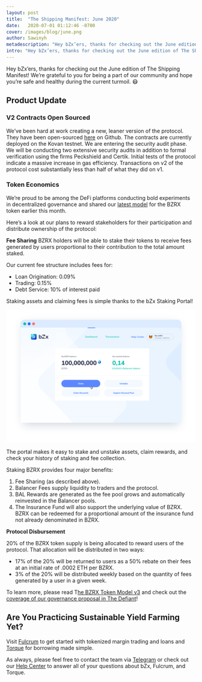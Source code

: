 ```yaml
---
layout: post
title:  "The Shipping Manifest: June 2020"
date:   2020-07-01 01:12:46 -0700
cover: /images/blog/june.png
author: Sawinyh
metadescription: "Hey bZx’ers, thanks for checking out the June edition of The Shipping Manifest! We’re grateful to you for being a part of our community and hope you’re safe and healthy during the current turmoil"
intro: "Hey bZx’ers, thanks for checking out the June edition of The Shipping Manifest! We’re grateful to you for being a part of our community and hope you’re safe and healthy during the current turmoil"
---
```

Hey bZx’ers, thanks for checking out the June edition of The Shipping Manifest! We’re grateful to you for being a part of our community and hope you’re safe and healthy during the current turmoil. 😷

## Product Update
### V2 Contracts Open Sourced

We’ve been hard at work creating a new, leaner version of the protocol. They have been open-sourced [here](https://github.com/bZxNetwork/contractsV2) on Github.  The contracts are currently deployed on the Kovan testnet. We are entering the security audit phase. We will be conducting two extensive security audits in addition to formal verification using the firms Peckshield and Certik. Initial tests of the protocol indicate a massive increase in gas efficiency. Transactions on v2 of the protocol cost substantially less than half of what they did on v1.

### Token Economics

We’re proud to be among the DeFi platforms conducting bold experiments in decentralized governance and shared our [latest model](https://bzx.network/blog/bzrx-token) for the BZRX token earlier this month.

Here’s a look at our plans to reward stakeholders for their participation and distribute ownership of the protocol:

**Fee Sharing**
BZRX holders will be able to stake their tokens to receive fees generated by users proportional to their contribution to the total amount staked.

Our current fee structure includes fees for:
- Loan Origination: 0.09%
- Trading: 0.15%
- Debt Service: 10% of interest paid

Staking assets and claiming fees is simple thanks to the bZx Staking Portal!

![](/images/blog/Screen.png)

The portal makes it easy to stake and unstake assets, claim rewards, and check your history of staking and fee collection.

Staking BZRX provides four major benefits:

1. Fee Sharing (as described above).
2. Balancer Fees supply liquidity to traders and the protocol.
3. BAL Rewards are generated as the fee pool grows and automatically reinvested in the Balancer pools.
4. The Insurance Fund will also support the underlying value of BZRX. BZRX can be redeemed for a proportional amount of the insurance fund not already denominated in BZRX.

**Protocol Disbursement**

20% of the BZRX token supply is being allocated to reward users of the protocol. That allocation will be distributed in two ways:
- 17% of the 20% will be returned to users as a 50% rebate on their fees at an initial rate of .0002 ETH per BZRX.
- 3% of the 20% will be distributed weekly based on the quantity of fees generated by a user in a given week.

To learn more, please read T[he BZRX Token Model v3](https://bzx.network/blog/bzrx-token) and check out the [coverage of our governance proposal in The Defiant](https://thedefiant.substack.com/p/bzx-weighs-adding-yield-mining-incentives)!

## Are You Practicing Sustainable Yield Farming Yet?

Visit [Fulcrum](https://fulcrum.trade/) to get started with tokenized margin trading and loans and [Torque](https://torque.loans/) for borrowing made simple.

As always, please feel free to contact the team via [Telegram](https://t.me/b0xNet) or check out our [Help Center](https://help.bzx.network/en/) to answer all of your questions about bZx, Fulcrum, and Torque.
